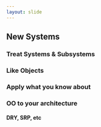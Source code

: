 ```yaml
---
layout: slide
---
```


## New Systems

### Treat Systems & Subsystems
### Like Objects

### Apply what you know about
### OO to your architecture


#### DRY, SRP, etc
